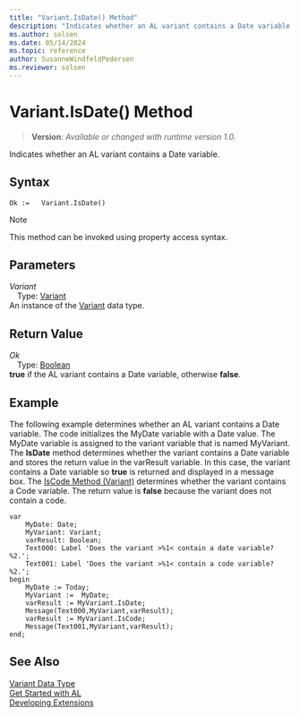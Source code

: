 ```yaml
---
title: "Variant.IsDate() Method"
description: "Indicates whether an AL variant contains a Date variable."
ms.author: solsen
ms.date: 05/14/2024
ms.topic: reference
author: SusanneWindfeldPedersen
ms.reviewer: solsen
---
```

[//]: # (START>DO_NOT_EDIT)
[//]: # (IMPORTANT:Do not edit any of the content between here and the END>DO_NOT_EDIT.)
[//]: # (Any modifications should be made in the .xml files in the ModernDev repo.)
# Variant.IsDate() Method
> **Version**: _Available or changed with runtime version 1.0._

Indicates whether an AL variant contains a Date variable.


## Syntax
```AL
Ok :=   Variant.IsDate()
```
> [!NOTE]
> This method can be invoked using property access syntax.
## Parameters
*Variant*  
&emsp;Type: [Variant](variant-data-type.md)  
An instance of the [Variant](variant-data-type.md) data type.  

## Return Value
*Ok*  
&emsp;Type: [Boolean](../boolean/boolean-data-type.md)  
**true** if the AL variant contains a Date variable, otherwise **false**.


[//]: # (IMPORTANT: END>DO_NOT_EDIT)

## Example  
 The following example determines whether an AL variant contains a Date variable. The code initializes the MyDate variable with a Date value. The MyDate variable is assigned to the variant variable that is named MyVariant. The **IsDate** method determines whether the variant contains a Date variable and stores the return value in the varResult variable. In this case, the variant contains a Date variable so **true** is returned and displayed in a message box. The [IsCode Method (Variant)](variant-iscode-method.md) determines whether the variant contains a Code variable. The return value is **false** because the variant does not contain a code. 
   
```al
var
    MyDate: Date;
    MyVariant: Variant;
    varResult: Boolean;
    Text000: Label 'Does the variant >%1< contain a date variable? %2.';
    Text001: Label 'Does the variant >%1< contain a code variable? %2.';
begin
    MyDate := Today;  
    MyVariant :=  MyDate;  
    varResult := MyVariant.IsDate;  
    Message(Text000,MyVariant,varResult);  
    varResult := MyVariant.IsCode;  
    Message(Text001,MyVariant,varResult);  
end;
```  
  

## See Also
[Variant Data Type](variant-data-type.md)  
[Get Started with AL](../../devenv-get-started.md)  
[Developing Extensions](../../devenv-dev-overview.md)
